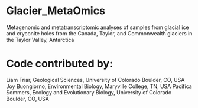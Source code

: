 # Glacier_MetaOmics
Metagenomic and metatranscriptomic analyses of samples from glacial ice and cryconite holes from the Canada, Taylor, and Commonwealth glaciers in the Taylor Valley, Antarctica

# Code contributed by:
Liam Friar, Geological Sciences, University of Colorado Boulder, CO, USA
Joy Buongiorno, Environmental Biology, Maryville College, TN, USA
Pacifica Sommers, Ecology and Evolutionary Biology, University of Colorado Boulder, CO, USA
